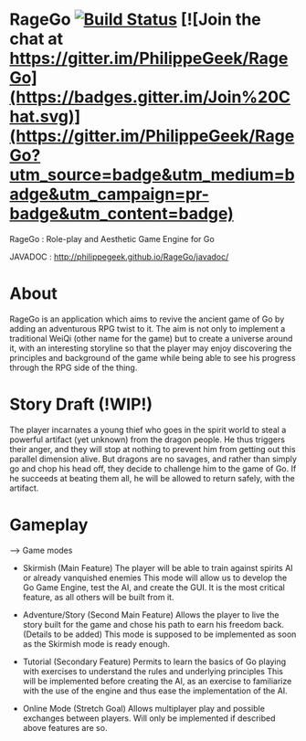 # RageGo [![Build Status](https://travis-ci.org/PhilippeGeek/RageGo.svg?branch=master)](https://travis-ci.org/PhilippeGeek/RageGo) [![Join the chat at https://gitter.im/PhilippeGeek/RageGo](https://badges.gitter.im/Join%20Chat.svg)](https://gitter.im/PhilippeGeek/RageGo?utm_source=badge&utm_medium=badge&utm_campaign=pr-badge&utm_content=badge)

RageGo : Role-play and Aesthetic Game Engine for Go

JAVADOC : http://philippegeek.github.io/RageGo/javadoc/

# About

RageGo is an application which aims to revive the ancient game of Go by adding an adventurous RPG twist to it.
The aim is not only to implement a traditional WeiQi (other name for the game) but to create a universe around it, with
an interesting storyline so that the player may enjoy discovering the principles and background of the game while
being able to see his progress through the RPG side of the thing.

# Story Draft (!WIP!)

The player incarnates a young thief who goes in the spirit world to steal a powerful artifact (yet unknown) from the
dragon people. He thus triggers their anger, and they will stop at nothing to prevent him from getting out this parallel
dimension alive. But dragons are no savages, and rather than simply go and chop his head off, they decide to challenge
him to the game of Go. If he succeeds at beating them all, he will be allowed to return safely, with the artifact.

# Gameplay

--> Game modes

- Skirmish (Main Feature)
The player will be able to train against spirits AI or already vanquished enemies
This mode will allow us to develop the Go Game Engine, test the AI, and create the GUI.
It is the most critical feature, as all others will be built from it.

- Adventure/Story (Second Main Feature)
Allows the player to live the story built for the game and chose his path to earn his freedom back.(Details to be added)
This mode is supposed to be implemented as soon as the Skirmish mode is ready enough.

- Tutorial (Secondary Feature)
Permits to learn the basics of Go playing with exercises to understand the rules and underlying principles
This will be implemented before creating the AI, as an exercise to familiarize with the use of the engine and thus ease
the implementation of the AI.

- Online Mode (Stretch Goal)
Allows multiplayer play and possible exchanges between players.
Will only be implemented if described above features are so.
